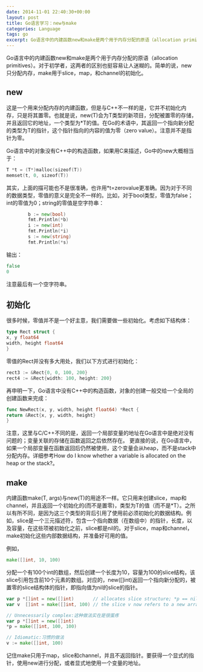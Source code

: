 ```yaml
---
date: 2014-11-01 22:40:30+00:00
layout: post
title: Go语言学习：new与make
categories: Language
tags: go
excerpt: Go语言中的内建函数new和make是两个用于内存分配的原语（allocation primitives）。对于初学者，这两者的区别也挺容易让人迷糊的。简单的说，new只分配内存，make用于slice，map，和channel的初始化。
---
```


Go语言中的内建函数new和make是两个用于内存分配的原语（allocation primitives）。对于初学者，这两者的区别也挺容易让人迷糊的。简单的说，new只分配内存，make用于slice，map，和channel的初始化。

new
------
这是一个用来分配内存的内建函数，但是与C++不一样的是，它并不初始化内存，只是将其置零。也就是说，new(T)会为T类型的新项目，分配被置零的存储，并且返回它的地址，一个类型为*T的值。在Go的术语中，其返回一个指向新分配的类型为T的指针，这个指针指向的内容的值为零（zero value）。注意并不是指针为零。

Go语言中的对象没有C++中的构造函数，如果用C来描述，Go中的new大概相当于：

```go
T *t = (T*)malloc(sizeof(T))
memset(t, 0, sizeof(T))
```
其实，上面的描可能也不是很准确，也许用*t=zerovalue更准确。因为对于不同的数据类型，零值的意义是完全不一样的。比如，对于bool类型，零值为false；int的零值为0；string的零值是空字符串：

```go
        b := new(bool)
        fmt.Println(*b)
        i := new(int)
        fmt.Println(*i)
        s := new(string)
        fmt.Println(*s)
```
输出：

```go
false
0

```
注意最后有一个空字符串。

初始化
------
很多时候，零值并不是一个好主意，我们需要做一些初始化。考虑如下结构体：

```go
type Rect struct { 
x, y float64
width, height float64 
}
```
零值的Rect并没有多大用处，我们以下方式进行初始化：

```go
rect3 := &Rect{0, 0, 100, 200}
rect4 := &Rect{width: 100, height: 200}
```
再申明一下，Go语言中没有C++中的构造函数，对象的创建一般交给一个全局的创建函数来完成：

```go
func NewRect(x, y, width, height float64) *Rect { 
return &Rect{x, y, width, height}
}
```
注意，这里与C/C++不同的是，返回一个局部变量的地址在Go语言中是绝对没有问题的；变量关联的存储在函数返回之后依然存在。
更直接的说，在Go语言中，如果一个局部变量在函数返回后仍然被使用，这个变量会从heap，而不是stack中分配内存。详细参考How do I know whether a variable is allocated on the heap or the stack?。

make
------
内建函数make(T, args)与new(T)的用途不一样。它只用来创建slice，map和channel，并且返回一个初始化的(而不是置零)，类型为T的值（而不是*T）。之所以有所不同，是因为这三个类型的背后引用了使用前必须初始化的数据结构。例如，slice是一个三元描述符，包含一个指向数据（在数组中）的指针，长度，以及容量，在这些项被初始化之前，slice都是nil的。对于slice，map和channel，make初始化这些内部数据结构，并准备好可用的值。

例如，

```go
make([]int, 10, 100)
```
分配一个有100个int的数组，然后创建一个长度为10，容量为100的slice结构，该slice引用包含前10个元素的数组。对应的，new([]int)返回一个指向新分配的，被置零的slice结构体的指针，即指向值为nil的slice的指针。

```go
var p *[]int = new([]int)       // allocates slice structure; *p == nil; rarely useful
var v  []int = make([]int, 100) // the slice v now refers to a new array of 100 ints

// Unnecessarily complex:这种做法实在是很蛋疼
var p *[]int = new([]int)
*p = make([]int, 100, 100)

// Idiomatic:习惯的做法
v := make([]int, 100)
```
记住make只用于map，slice和channel，并且不返回指针。要获得一个显式的指针，使用new进行分配，或者显式地使用一个变量的地址。

